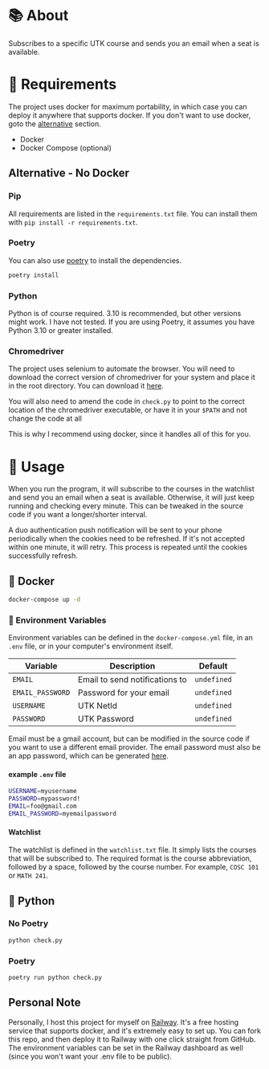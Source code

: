 # 📚 About 

Subscribes to a specific UTK course and sends you an email when a seat is available.

# 📝 Requirements

The project uses docker for maximum portability, in which case you can deploy it anywhere that supports docker. If you don't want to use docker, goto the [alternative](#alternative---no-docker) section.

- Docker
- Docker Compose (optional)

## Alternative - No Docker

### Pip

All requirements are listed in the `requirements.txt` file. You can install them with `pip install -r requirements.txt`.

### Poetry

You can also use [poetry](https://python-poetry.org/) to install the dependencies. 

```bash
poetry install
```

### Python

Python is of course required. 3.10 is recommended, but other versions might work. I have not tested. If you are using Poetry, it assumes you have Python 3.10 or greater installed.

### Chromedriver

The project uses selenium to automate the browser. You will need to download the correct version of chromedriver for your system and place it in the root directory. You can download it [here](https://chromedriver.chromium.org/downloads).

You will also need to amend the code in `check.py` to point to the correct location of the chromedriver executable, or have it in your `$PATH` and not change the code at all

This is why I recommend using docker, since it handles all of this for you.

# 🚀 Usage

When you run the program, it will subscribe to the courses in the watchlist and send you an email when a seat is available. Otherwise, it will just keep running and checking every minute. This can be tweaked in the source code if you want a longer/shorter interval.

A duo authentication push notification will be sent to your phone periodically when the cookies need to be refreshed. If it's not accepted within one minute, it will retry. This process is repeated until the cookies successfully refresh.

## 🐳 Docker

```bash
docker-compose up -d
```

### 🔑 Environment Variables

Environment variables can be defined in the `docker-compose.yml` file, in an `.env` file, or in your computer's environment itself.

| Variable | Description | Default |
| --- | --- | --- |
| `EMAIL` | Email to send notifications to | `undefined` |
| `EMAIL_PASSWORD` | Password for your email | `undefined` |
| `USERNAME` | UTK NetId | `undefined` |
| `PASSWORD` | UTK Password | `undefined` |

Email must be a gmail account, but can be modified in the source code if you want to use a different email provider. The email password must also be an app password, which can be generated [here](https://myaccount.google.com/apppasswords).

#### example `.env` file

```bash
USERNAME=myusername
PASSWORD=mypassword!
EMAIL=foo@gmail.com
EMAIL_PASSWORD=myemailpassword
```

#### Watchlist

The watchlist is defined in the `watchlist.txt` file. It simply lists the courses that will be subscribed to. The required format is the course abbreviation, followed by a space, followed by the course number. For example, `COSC 101` or `MATH 241`.

## 🐍 Python


### No Poetry

```bash
python check.py
```

### Poetry

```bash
poetry run python check.py
```

## Personal Note

Personally, I host this project for myself on [Railway](https://railway.app/). It's a free hosting service that supports docker, and it's extremely easy to set up. You can fork this repo, and then deploy it to Railway with one click straight from GitHub. The environment variables can be set in the Railway dashboard as well (since you won't want your .env file to be public).
